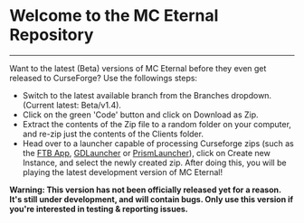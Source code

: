 # Welcome to the MC Eternal Repository
---
Want to the latest (Beta) versions of MC Eternal before they even get released to CurseForge? Use the followings steps:
- Switch to the latest available branch from the Branches dropdown. (Current latest: Beta/v1.4).
- Click on the green 'Code' button and click on Download as Zip.
- Extract the contents of the Zip file to a random folder on your computer, and re-zip just the contents of the Clients folder.
- Head over to a launcher capable of processing Curseforge zips (such as the [FTB App](https://www.feed-the-beast.com/ftb-app), [GDLauncher](https://gdevs.io) or [PrismLauncher](https://prismlauncher.org)), click on Create new Instance, and select the newly created zip.
After doing this, you will be playing the latest development version of MC Eternal!

**Warning: This version has not been officially released yet for a reason. It's still under development, and will contain bugs. Only use this version if you're interested in testing & reporting issues.**
